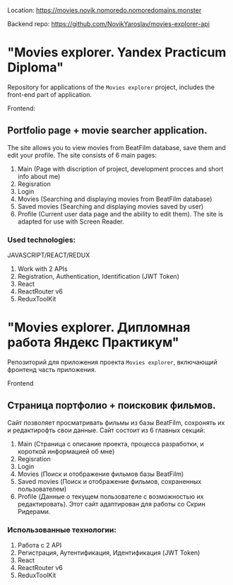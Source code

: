 Location: https://movies.novik.nomoredo.nomoredomains.monster

Backend repo: https://github.com/NovikYaroslav/movies-explorer-api

# "Movies explorer. Yandex Practicum Diploma"

Repository for applications of the `Movies explorer` project, includes the front-end part of application.

Frontend:

## Portfolio page + movie searcher application.

The site allows you to view movies from BeatFilm database, save them and edit your profile.
The site consists of 6 main pages:

1. Main (Page with discription of project, development procces and short info about me)
2. Regisration
3. Login
4. Movies (Searching and displaying movies from BeatFilm database)
5. Saved movies (Searching and displaying movies saved by user)
6. Profile (Current user data page and the ability to edit them).
   The site is adapted for use with Screen Reader.

### Used technologies:

JAVASCRIPT/REACT/REDUX

1. Work with 2 APIs
2. Registration, Authentication, Identification (JWT Token)
3. React
4. ReactRouter v6
5. ReduxToolKit

# "Movies explorer. Дипломная работа Яндекс Практикум"

Репозиторий для приложения проекта `Movies explorer`, включающий фронтенд часть приложения.

Frontend

## Страница портфолио + поисковик фильмов.

Сайт позволяет просматривать фильмы из базы BeatFilm, сохронять их и редактирофть свои данные.
Сайт состоит из 6 главных секций:

1. Main (Страница с описание проекта, процесса разработки, и короткой информацией об мне)
2. Regisration
3. Login
4. Movies (Поиск и отображение фильмов базы BeatFilm)
5. Saved movies (Поиск и отображение фильмов, сохраненных пользователем)
6. Profile (Данные о текущем пользователе с возможностью их редактировать).
   Этот сайт адаптирован для работы со Скрин Ридерами.

### Использованные технологии:

1. Работа с 2 API
2. Регистрация, Аутентификация, Идентификация (JWT Token)
3. React
4. ReactRouter v6
5. ReduxToolKit
